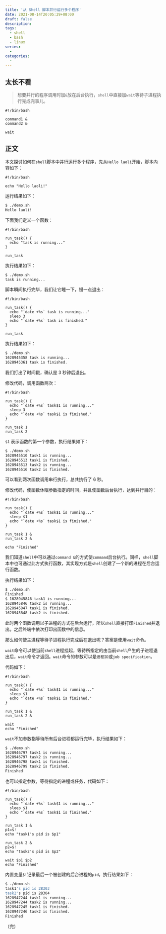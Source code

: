 ```yaml
---
title: '从 Shell 脚本并行运行多个程序'
date: 2021-08-14T20:05:29+08:00
draft: false
description:
tags:
  - shell
  - bash
  - linux
series:
  -
categories:
  -
---
```


## 太长不看

> 想要并行的程序调用时加`&`放在后台执行，`shell`中直接加`wait`等待子进程执行完成完事儿。

```shell
#!/bin/bash

command1 &
command2 &

wait
```

## 正文

本文探讨如何在`shell`脚本中并行运行多个程序，先从`Hello laoli`开始，脚本内容如下：

```shell
#!/bin/bash

echo "Hello laoli!"
```

运行结果如下：

```bash
$ ./demo.sh
Hello laoli!
```

下面我们定义一个函数：

```shell
#!/bin/bash

run_task() {
  echo "task is running..."
}

run_task
```

执行结果如下：

```bash
$ ./demo.sh
task is running...
```

脚本瞬间执行完毕，我们让它睡一下，慢一点退出：

```shell
#!/bin/bash

run_task() {
  echo "`date +%s` task is running..."
  sleep 3
  echo "`date +%s` task is finished."
}

run_task
```

执行结果如下：

```bash
$ ./demo.sh
1628945358 task is running...
1628945361 task is finished.
```

我们打出了时间戳，确认是 3 秒钟后退出。

修改代码，调用函数两次：

```shell
#!/bin/bash

run_task() {
  echo "`date +%s` task$1 is running..."
  sleep 3
  echo "`date +%s` task$1 is finished."
}

run_task 1
run_task 2
```

`$1` 表示函数的第一个参数，执行结果如下：

```bash
$ ./demo.sh
1628945510 task1 is running...
1628945513 task1 is finished.
1628945513 task2 is running...
1628945516 task2 is finished.
```

可以看到两次函数调用串行执行，总共执行了 6 秒。

修改代码，使函数休眠参数指定的时间，并且使函数后台执行，达到并行目的：

```shell
#!/bin/bash

run_task() {
  echo "`date +%s` task$1 is running..."
  sleep $1
  echo "`date +%s` task$1 is finished."
}

run_task 1 &
run_task 2 &

echo "Finished"
```

我们知道`shell`中可以通过`command &`的方式使`command`后台执行。同样，`shell`脚本中也可通过此方式执行函数，其实现方式是`shell`创建了一个新的进程在后台运行函数。

执行结果如下：

```bash
$ ./demo.sh
Finished
$ 1628945846 task1 is running...
1628945846 task2 is running...
1628945847 task1 is finished.
1628945848 task2 is finished.
```

此时两个函数调用以子进程的方式在后台运行，所以`shell`直接打印`Finished`并退出。之后终端中依次打印出函数中的信息。

那么如何使主进程等待子进程执行完成后在退出呢？答案是使用`wait`命令。

`wait`命令可以使当前`shell`进程挂起，等待所指定的由当前`shell`产生的子进程退出后，`wait`命令才返回。`wait`命令的参数可以是`进程ID`或`job specification`。

代码如下：

```shell
#!/bin/bash

run_task() {
  echo "`date +%s` task$1 is running..."
  sleep $1
  echo "`date +%s` task$1 is finished."
}

run_task 1 &
run_task 2 &

wait
echo "Finished"
```

`wait`不加参数指等待所有后台进程都运行完毕，执行结果如下：

```bash
$ ./demo.sh
1628946797 task1 is running...
1628946797 task2 is running...
1628946798 task1 is finished.
1628946799 task2 is finished.
Finished
```

也可以指定参数，等待指定的进程或任务，代码如下：

```shell
#!/bin/bash

run_task() {
  echo "`date +%s` task$1 is running..."
  sleep $1
  echo "`date +%s` task$1 is finished."
}

run_task 1 &
p1=$!
echo "task1's pid is $p1"

run_task 2 &
p2=$!
echo "task2's pid is $p2"

wait $p1 $p2
echo "Finished"
```

内置变量`$!`记录最后一个被创建的后台进程的`pid`，执行结果如下：

```bash
$ ./demo.sh
task1's pid is 28303
task2's pid is 28304
1628947244 task1 is running...
1628947244 task2 is running...
1628947245 task1 is finished.
1628947246 task2 is finished.
Finished
```

（完）
